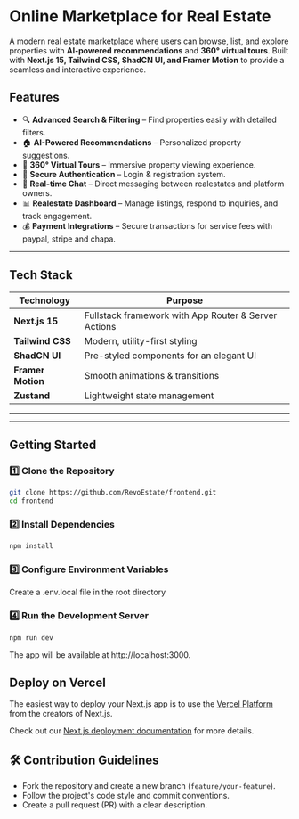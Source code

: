 # Online Marketplace for Real Estate

A modern real estate marketplace where users can browse, list, and explore properties with **AI-powered recommendations** and **360° virtual tours**. Built with **Next.js 15, Tailwind CSS, ShadCN UI, and Framer Motion** to provide a seamless and interactive experience.

## Features

- 🔍 **Advanced Search & Filtering** – Find properties easily with detailed filters.
- 🏠 **AI-Powered Recommendations** – Personalized property suggestions.
- 🎥 **360° Virtual Tours** – Immersive property viewing experience.
- 🔑 **Secure Authentication** – Login & registration system.
- 💬 **Real-time Chat** – Direct messaging between realestates and platform owners.
- 📊 **Realestate Dashboard** – Manage listings, respond to inquiries, and track engagement.
- 💰 **Payment Integrations** – Secure transactions for service fees with paypal, stripe and chapa.

---

## Tech Stack

| Technology    | Purpose  |
|--------------|----------|
| **Next.js 15**  | Fullstack framework with App Router & Server Actions |
| **Tailwind CSS**  | Modern, utility-first styling |
| **ShadCN UI**  | Pre-styled components for an elegant UI |
| **Framer Motion**  | Smooth animations & transitions |
| **Zustand**  | Lightweight state management |

---

---

## Getting Started

### 1️⃣ Clone the Repository

```sh
git clone https://github.com/RevoEstate/frontend.git
cd frontend
```

### 2️⃣ Install Dependencies
```sh
npm install
```
### 3️⃣ Configure Environment Variables
Create a .env.local file in the root directory
### 4️⃣ Run the Development Server
```sh
npm run dev
```
The app will be available at http://localhost:3000.

## Deploy on Vercel

The easiest way to deploy your Next.js app is to use the [Vercel Platform](https://vercel.com/new?utm_medium=default-template&filter=next.js&utm_source=create-next-app&utm_campaign=create-next-app-readme) from the creators of Next.js.

Check out our [Next.js deployment documentation](https://nextjs.org/docs/app/building-your-application/deploying) for more details.

## 🛠 Contribution Guidelines

- Fork the repository and create a new branch (`feature/your-feature`).
- Follow the project's code style and commit conventions.
- Create a pull request (PR) with a clear description.

